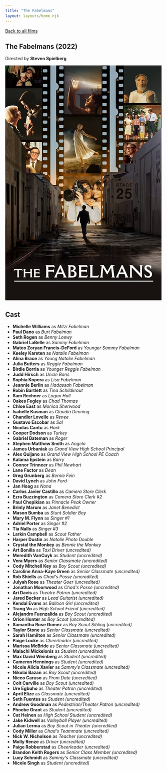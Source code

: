 ```yaml
---
title: "The Fabelmans"
layout: layouts/home.njk
---
```


<a href="../">Back to all films</a>

<article class="film">
  <h1>The Fabelmans (2022)</h1>

  <p class="director">
    Directed by <strong>Steven Spielberg</strong>
  </p>

  <img src="../films/posters/the-fabelmans.jpg" alt="">

  <h2>
    Cast
  </h2>
  <ul>
    <li><strong>Michelle Williams</strong> as <em>Mitzi Fabelman</em></li>
<li><strong>Paul Dano</strong> as <em>Burt Fabelman</em></li>
<li><strong>Seth Rogen</strong> as <em>Benny Loewy</em></li>
<li><strong>Gabriel LaBelle</strong> as <em>Sammy Fabelman</em></li>
<li><strong>Mateo Zoryan Francis-DeFord</strong> as <em>Younger Sammy Fabelman</em></li>
<li><strong>Keeley Karsten</strong> as <em>Natalie Fabelman</em></li>
<li><strong>Alina Brace</strong> as <em>Young Natalie Fabelman</em></li>
<li><strong>Julia Butters</strong> as <em>Reggie Fabelman</em></li>
<li><strong>Birdie Borria</strong> as <em>Younger Reggie Fabelman</em></li>
<li><strong>Judd Hirsch</strong> as <em>Uncle Boris</em></li>
<li><strong>Sophia Kopera</strong> as <em>Lisa Fabelman</em></li>
<li><strong>Jeannie Berlin</strong> as <em>Hadassah Fabelman</em></li>
<li><strong>Robin Bartlett</strong> as <em>Tina Schildkraut</em></li>
<li><strong>Sam Rechner</strong> as <em>Logan Hall</em></li>
<li><strong>Oakes Fegley</strong> as <em>Chad Thomas</em></li>
<li><strong>Chloe East</strong> as <em>Monica Sherwood</em></li>
<li><strong>Isabelle Kusman</strong> as <em>Claudia Denning</em></li>
<li><strong>Chandler Lovelle</strong> as <em>Renee</em></li>
<li><strong>Gustavo Escobar</strong> as <em>Sal</em></li>
<li><strong>Nicolas Cantu</strong> as <em>Hark</em></li>
<li><strong>Cooper Dodson</strong> as <em>Turkey</em></li>
<li><strong>Gabriel Bateman</strong> as <em>Roger</em></li>
<li><strong>Stephen Matthew Smith</strong> as <em>Angelo</em></li>
<li><strong>James Urbaniak</strong> as <em>Grand View High School Principal</em></li>
<li><strong>Alex Quijano</strong> as <em>Grand View High School PE Coach</em></li>
<li><strong>Kalama Epstein</strong> as <em>Barry</em></li>
<li><strong>Connor Trinneer</strong> as <em>Phil Newhart</em></li>
<li><strong>Lane Factor</strong> as <em>Dean</em></li>
<li><strong>Greg Grunberg</strong> as <em>Bernie Fein</em></li>
<li><strong>David Lynch</strong> as <em>John Ford</em></li>
<li><strong>Jan Hoag</strong> as <em>Nona</em></li>
<li><strong>Carlos Javier Castillo</strong> as <em>Camera Store Clerk</em></li>
<li><strong>Ezra Buzzington</strong> as <em>Camera Store Clerk #2</em></li>
<li><strong>Paul Chepikian</strong> as <em>Pinnacle Peak Owner</em></li>
<li><strong>Brinly Marum</strong> as <em>Janet Benedict</em></li>
<li><strong>Mason Bumba</strong> as <em>Stunt Soldier Boy</em></li>
<li><strong>Mary M. Flynn</strong> as <em>Singer #1</em></li>
<li><strong>Adriel Porter</strong> as <em>Singer #2</em></li>
<li><strong>Tia Nalls</strong> as <em>Singer #3</em></li>
<li><strong>Larkin Campbell</strong> as <em>Scout Father</em></li>
<li><strong>Harper Dustin</strong> as <em>Natalie Photo Double</em></li>
<li><strong>Crystal the Monkey</strong> as <em>Bennie the Monkey</em></li>
<li><strong>Art Bonilla</strong> as <em>Taxi Driver (uncredited)</em></li>
<li><strong>Meredith VanCuyk</strong> as <em>Student (uncredited)</em></li>
<li><strong>Vera Myers</strong> as <em>Senior Classmate (uncredited)</em></li>
<li><strong>Cody Mitchell Key</strong> as <em>Boy Scout (uncredited)</em></li>
<li><strong>Caroline Anna-Kaye Green</strong> as <em>Senior Classmate (uncredited)</em></li>
<li><strong>Rob Shiells</strong> as <em>Chad's Posse (uncredited)</em></li>
<li><strong>Julyah Rose</strong> as <em>Theater Goer (uncredited)</em></li>
<li><strong>Jonathan Moorwood</strong> as <em>Chad's Posse (uncredited)</em></li>
<li><strong>Ari Davis</strong> as <em>Theatre Patron (uncredited)</em></li>
<li><strong>Jared Becker</strong> as <em>Lead Guitarist (uncredited)</em></li>
<li><strong>Kendal Evans</strong> as <em>Balloon Girl (uncredited)</em></li>
<li><strong>Trang Vo</strong> as <em>High School Friend (uncredited)</em></li>
<li><strong>Alejandro Fuenzalida</strong> as <em>Boy Scout (uncredited)</em></li>
<li><strong>Orion Hunter</strong> as <em>Boy Scout (uncredited)</em></li>
<li><strong>Samantha Rose Gomez</strong> as <em>Boy Scout Sibling (uncredited)</em></li>
<li><strong>Taylor Stone</strong> as <em>Senior Classmate (uncredited)</em></li>
<li><strong>Sarah Hamilton</strong> as <em>Senior Classmate (uncredited)</em></li>
<li><strong>Paige Locke</strong> as <em>Cheerleader (uncredited)</em></li>
<li><strong>Marissa McBride</strong> as <em>Senior Classmate (uncredited)</em></li>
<li><strong>Malachi Mickelonis</strong> as <em>Student (uncredited)</em></li>
<li><strong>Max David Weinberg</strong> as <em>Student (uncredited)</em></li>
<li><strong>Cameron Hennings</strong> as <em>Student (uncredited)</em></li>
<li><strong>Nicole Alicia Xavier</strong> as <em>Sammy’s Classmate (uncredited)</em></li>
<li><strong>Nikolai Bazan</strong> as <em>Boy Scout (uncredited)</em></li>
<li><strong>Nicco Caruso</strong> as <em>Prom Date (uncredited)</em></li>
<li><strong>Colt Carville</strong> as <em>Boy Scout (uncredited)</em></li>
<li><strong>Ure Egbuho</strong> as <em>Theater Patron (uncredited)</em></li>
<li><strong>April Elize</strong> as <em>Classmate (uncredited)</em></li>
<li><strong>Seth Fuentes</strong> as <em>Student (uncredited)</em></li>
<li><strong>Andrew Goodman</strong> as <em>Pedestrian/Theater Patron (uncredited)</em></li>
<li><strong>Phoebe Grant</strong> as <em>Student (uncredited)</em></li>
<li><strong>Cat Heinen</strong> as <em>High School Student (uncredited)</em></li>
<li><strong>Jake Kidwell</strong> as <em>Volleyball Player (uncredited)</em></li>
<li><strong>Julian Lerma</strong> as <em>Boy Scout in Theater (uncredited)</em></li>
<li><strong>Cody Miller</strong> as <em>Chad's Teammate (uncredited)</em></li>
<li><strong>Nick W. Nicholson</strong> as <em>Teacher (uncredited)</em></li>
<li><strong>Molly Renze</strong> as <em>Driver (uncredited)</em></li>
<li><strong>Paige Robberstad</strong> as <em>Cheerleader (uncredited)</em></li>
<li><strong>Brandon Keith Rogers</strong> as <em>Senior Class Member (uncredited)</em></li>
<li><strong>Lucy Schmidt</strong> as <em>Sammy's Classmate (uncredited)</em></li>
<li><strong>Nicole Singh</strong> as <em>Student (uncredited)</em></li>
  </ul>
</article>
